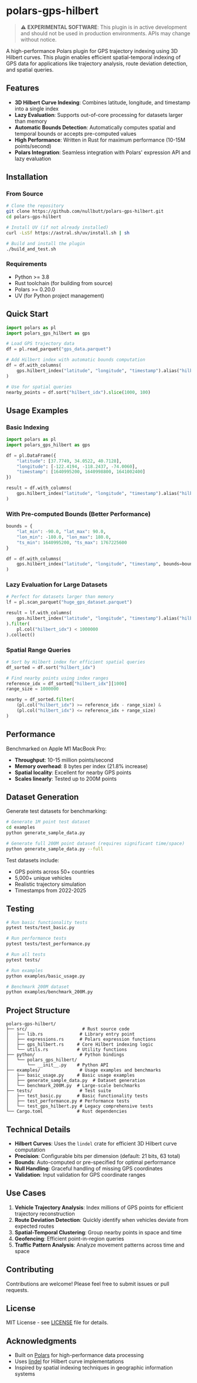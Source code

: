 # polars-gps-hilbert

> ⚠️ **EXPERIMENTAL SOFTWARE**: This plugin is in active development and should not be used in production environments. APIs may change without notice.

A high-performance Polars plugin for GPS trajectory indexing using 3D Hilbert curves. This plugin enables efficient spatial-temporal indexing of GPS data for applications like trajectory analysis, route deviation detection, and spatial queries.

## Features

- **3D Hilbert Curve Indexing**: Combines latitude, longitude, and timestamp into a single index
- **Lazy Evaluation**: Supports out-of-core processing for datasets larger than memory
- **Automatic Bounds Detection**: Automatically computes spatial and temporal bounds or accepts pre-computed values
- **High Performance**: Written in Rust for maximum performance (10-15M points/second)
- **Polars Integration**: Seamless integration with Polars' expression API and lazy evaluation

## Installation

### From Source

```bash
# Clone the repository
git clone https://github.com/nullbutt/polars-gps-hilbert.git
cd polars-gps-hilbert

# Install UV (if not already installed)
curl -LsSf https://astral.sh/uv/install.sh | sh

# Build and install the plugin
./build_and_test.sh
```

### Requirements

- Python >= 3.8
- Rust toolchain (for building from source)
- Polars >= 0.20.0
- UV (for Python project management)

## Quick Start

```python
import polars as pl
import polars_gps_hilbert as gps

# Load GPS trajectory data
df = pl.read_parquet("gps_data.parquet")

# Add Hilbert index with automatic bounds computation
df = df.with_columns(
    gps.hilbert_index("latitude", "longitude", "timestamp").alias("hilbert_idx")
)

# Use for spatial queries
nearby_points = df.sort("hilbert_idx").slice(1000, 100)
```

## Usage Examples

### Basic Indexing

```python
import polars as pl
import polars_gps_hilbert as gps

df = pl.DataFrame({
    "latitude": [37.7749, 34.0522, 40.7128],
    "longitude": [-122.4194, -118.2437, -74.0060],
    "timestamp": [1640995200, 1640998800, 1641002400]
})

result = df.with_columns(
    gps.hilbert_index("latitude", "longitude", "timestamp").alias("hilbert_idx")
)
```

### With Pre-computed Bounds (Better Performance)

```python
bounds = {
    "lat_min": -90.0, "lat_max": 90.0,
    "lon_min": -180.0, "lon_max": 180.0,
    "ts_min": 1640995200, "ts_max": 1767225600
}

df = df.with_columns(
    gps.hilbert_index("latitude", "longitude", "timestamp", bounds=bounds).alias("hilbert_idx")
)
```

### Lazy Evaluation for Large Datasets

```python
# Perfect for datasets larger than memory
lf = pl.scan_parquet("huge_gps_dataset.parquet")

result = lf.with_columns(
    gps.hilbert_index("latitude", "longitude", "timestamp").alias("hilbert_idx")
).filter(
    pl.col("hilbert_idx") < 1000000
).collect()
```

### Spatial Range Queries

```python
# Sort by Hilbert index for efficient spatial queries
df_sorted = df.sort("hilbert_idx")

# Find nearby points using index ranges
reference_idx = df_sorted["hilbert_idx"][1000]
range_size = 1000000

nearby = df_sorted.filter(
    (pl.col("hilbert_idx") >= reference_idx - range_size) &
    (pl.col("hilbert_idx") <= reference_idx + range_size)
)
```

## Performance

Benchmarked on Apple M1 MacBook Pro:

- **Throughput**: 10-15 million points/second
- **Memory overhead**: 8 bytes per index (21.8% increase)
- **Spatial locality**: Excellent for nearby GPS points
- **Scales linearly**: Tested up to 200M points

## Dataset Generation

Generate test datasets for benchmarking:

```bash
# Generate 1M point test dataset
cd examples
python generate_sample_data.py

# Generate full 200M point dataset (requires significant time/space)
python generate_sample_data.py --full
```

Test datasets include:
- GPS points across 50+ countries
- 5,000+ unique vehicles
- Realistic trajectory simulation
- Timestamps from 2022-2025

## Testing

```bash
# Run basic functionality tests
pytest tests/test_basic.py

# Run performance tests
pytest tests/test_performance.py

# Run all tests
pytest tests/

# Run examples
python examples/basic_usage.py

# Benchmark 200M dataset
python examples/benchmark_200M.py
```

## Project Structure

```
polars-gps-hilbert/
├── src/                     # Rust source code
│   ├── lib.rs              # Library entry point
│   ├── expressions.rs      # Polars expression functions
│   ├── gps_hilbert.rs     # Core Hilbert indexing logic
│   └── utils.rs           # Utility functions
├── python/                 # Python bindings
│   └── polars_gps_hilbert/
│       └── __init__.py    # Python API
├── examples/               # Usage examples and benchmarks
│   ├── basic_usage.py     # Basic usage examples
│   ├── generate_sample_data.py  # Dataset generation
│   └── benchmark_200M.py  # Large-scale benchmarks
├── tests/                  # Test suite
│   ├── test_basic.py      # Basic functionality tests
│   ├── test_performance.py # Performance tests
│   └── test_gps_hilbert.py # Legacy comprehensive tests
└── Cargo.toml             # Rust dependencies
```

## Technical Details

- **Hilbert Curves**: Uses the `lindel` crate for efficient 3D Hilbert curve computation
- **Precision**: Configurable bits per dimension (default: 21 bits, 63 total)
- **Bounds**: Auto-computed or pre-specified for optimal performance  
- **Null Handling**: Graceful handling of missing GPS coordinates
- **Validation**: Input validation for GPS coordinate ranges

## Use Cases

1. **Vehicle Trajectory Analysis**: Index millions of GPS points for efficient trajectory reconstruction
2. **Route Deviation Detection**: Quickly identify when vehicles deviate from expected routes
3. **Spatial-Temporal Clustering**: Group nearby points in space and time
4. **Geofencing**: Efficient point-in-region queries
5. **Traffic Pattern Analysis**: Analyze movement patterns across time and space

## Contributing

Contributions are welcome! Please feel free to submit issues or pull requests.

## License

MIT License - see [LICENSE](LICENSE) file for details.

## Acknowledgments

- Built on [Polars](https://www.pola.rs/) for high-performance data processing
- Uses [lindel](https://github.com/DoubleHyphen/lindel) for Hilbert curve implementations
- Inspired by spatial indexing techniques in geographic information systems
